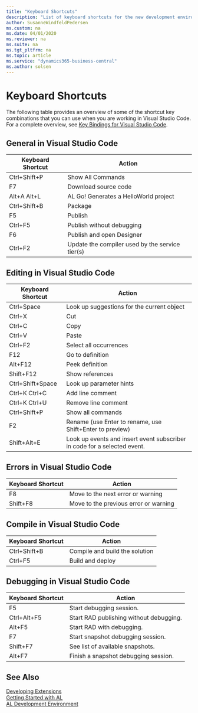 ```yaml
---
title: "Keyboard Shortcuts"
description: "List of keyboard shortcuts for the new development environment."
author: SusanneWindfeldPedersen
ms.custom: na
ms.date: 04/01/2020
ms.reviewer: na
ms.suite: na
ms.tgt_pltfrm: na
ms.topic: article
ms.service: "dynamics365-business-central"
ms.author: solsen
---
```


# Keyboard Shortcuts
The following table provides an overview of some of the shortcut key combinations that you can use when you are working in Visual Studio Code. For a complete overview, see [Key Bindings for Visual Studio Code](https://code.visualstudio.com/docs/customization/keybindings).

## General in Visual Studio Code
|Keyboard Shortcut| Action|
|-----------------|-------|
|Ctrl+Shift+P|Show All Commands|
|F7|Download source code|
|Alt+A Alt+L|AL Go! Generates a HelloWorld project|
|Ctrl+Shift+B|Package|
|F5|Publish|  
|Ctrl+F5|Publish without debugging|  
|F6|Publish and open Designer|
|Ctrl+F2|Update the compiler used by the service tier(s)|

## Editing in Visual Studio Code
|Keyboard Shortcut| Action|
|-----------------|-------|
|Ctrl+Space|Look up suggestions for the current object|
|Ctrl+X|Cut|
|Ctrl+C|Copy|
|Ctrl+V|Paste|
|Ctrl+F2|Select all occurrences|
|F12|Go to definition|
|Alt+F12|Peek definition|
|Shift+F12|Show references|
|Ctrl+Shift+Space|Look up parameter hints|
|Ctrl+K Ctrl+C|Add line comment|
|Ctrl+K Ctrl+U|Remove line comment|
|Ctrl+Shift+P|Show all commands|
|F2|Rename (use Enter to rename, use Shift+Enter to preview)|
|Shift+Alt+E|Look up events and insert event subscriber in code for a selected event.|


## Errors in Visual Studio Code
|Keyboard Shortcut| Action|
|-----------------|-------|
|F8|Move to the next error or warning|
|Shift+F8|Move to the previous error or warning|

## Compile in Visual Studio Code
|Keyboard Shortcut| Action|
|-----------------|-------|
|Ctrl+Shift+B|Compile and build the solution|
|Ctrl+F5|Build and deploy|

## Debugging in Visual Studio Code
|Keyboard Shortcut|Action|
|-----------------|------|
|F5|Start debugging session.|
|Ctrl+Alt+F5  |Start RAD publishing without debugging.|
|Alt+F5       |Start RAD with debugging.|
|F7|Start snapshot debugging session.|
|Shift+F7|See list of available snapshots.|
|Alt+F7|Finish a snapshot debugging session.|


## See Also
[Developing Extensions](devenv-dev-overview.md)  
[Getting Started with AL](devenv-get-started.md)  
[AL Development Environment](devenv-reference-overview.md)
